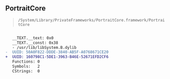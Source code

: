 ## PortraitCore

> `/System/Library/PrivateFrameworks/PortraitCore.framework/PortraitCore`

```diff

   __TEXT.__text: 0x0
   __TEXT.__const: 0x38
   - /usr/lib/libSystem.B.dylib
-  UUID: 50A0F822-DDDE-3840-AB5F-A0768671CE20
+  UUID: 160798C1-5DE1-3963-B46E-52671EFD2CF6
   Functions: 0
   Symbols:   2
   CStrings:  0

```

